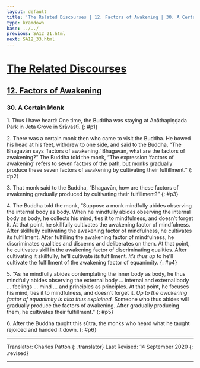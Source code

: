 ```yaml
---
layout: default
title: 'The Related Discourses | 12. Factors of Awakening | 30. A Certain Monk'
type: kramdown
base: ../../
previous: SA12_21.html
next: SA12_33.html
---
```


# [The Related Discourses](../index.html)
## [12. Factors of Awakening](index.html)
### 30. A Certain Monk

1\. Thus I have heard: One time, the Buddha was staying at Anāthapiṇḍada Park in Jeta Grove in Śrāvastī.
{: #p1}

2\. There was a certain monk then who came to visit the Buddha. He bowed his head at his feet, withdrew to one side, and said to the Buddha, “The Bhagavān says ‘factors of awakening.’ Bhagavān, what are the factors of awakening?”
The Buddha told the monk, “The expression ‘factors of awakening’ refers to seven factors of the path, but monks gradually produce these seven factors of awakening by cultivating their fulfillment.”
{: #p2}

3\. That monk said to the Buddha, “Bhagavān, how are these factors of awakening gradually produced by cultivating their fulfillment?”
{: #p3}

4\. The Buddha told the monk, “Suppose a monk mindfully abides observing the internal body as body. When he mindfully abides observing the internal body as body, he collects his mind, ties it to mindfulness, and doesn’t forget it. At that point, he skillfully cultivates the awakening factor of mindfulness. After skillfully cultivating the awakening factor of mindfulness, he cultivates its fulfillment. After fulfilling the awakening factor of mindfulness, he discriminates qualities and discerns and deliberates on them. At that point, he cultivates skill in the awakening factor of discriminating qualities. After cultivating it skillfully, he’ll cultivate its fulfillment. *It’s thus up* to he’ll cultivate the fulfillment of the awakening factor of equanimity.
{: #p4}

5\. “As he mindfully abides contemplating the inner body as body, he thus mindfully abides observing the external body … internal and external body … feelings … mind … and principles as principles. At that point, he focuses his mind, ties it to mindfulness, and doesn’t forget it. *Up to the awakening factor of equanimity is also thus explained.* Someone who thus abides will gradually produce the factors of awakening. After gradually producing them, he cultivates their fulfillment.”
{: #p5}

6\. After the Buddha taught this sūtra, the monks who heard what he taught rejoiced and handed it down.
{: #p6}

---

Translator: Charles Patton
{: .translator}
Last Revised: 14 September 2020
{: .revised}

---